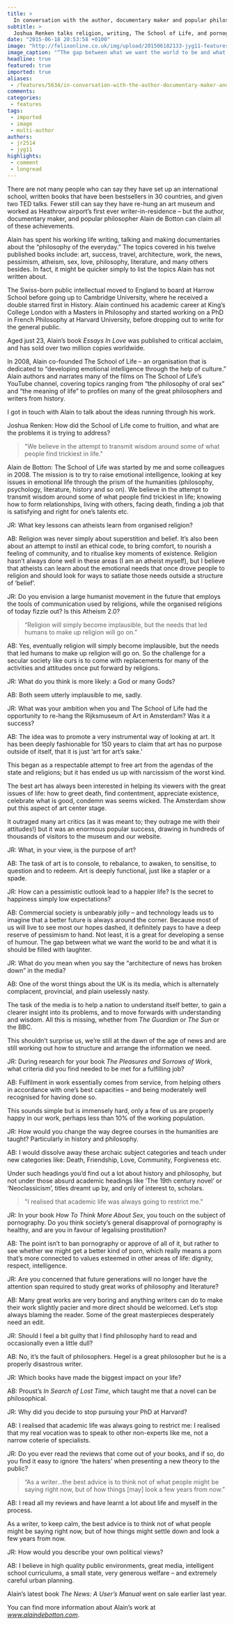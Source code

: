 ```yaml
---
title: >
  In conversation with the author, documentary maker and popular philosopher, Alain de Botton
subtitle: >
  Joshua Renken talks religion, writing, The School of Life, and pornography
date: "2015-06-18 20:53:58 +0100"
image: "http://felixonline.co.uk/img/upload/201506182133-jyg11-features-1610.jpg"
image_caption: "“The gap between what we want the world to be and what it is should be filled with laughter.” – Alain de Botton talking at a TEDx Conference in Oxford. "
headline: true
featured: true
imported: true
aliases:
 - /features/5634/in-conversation-with-the-author-documentary-maker-and-popular-philosopher-alain-de-botton
comments:
categories:
 - features
tags:
 - imported
 - image
 - multi-author
authors:
 - jr2514
 - jyg11
highlights:
 - comment
 - longread
---
```


There are not many people who can say they have set up an international school, written books that have been bestsellers in 30 countries, and given two TED talks. Fewer still can say they have re-hung an art museum and worked as Heathrow airport’s first ever writer-in-residence – but the author, documentary maker, and popular philosopher Alain de Botton can claim all of these achievements.

Alain has spent his working life writing, talking and making documentaries about the “philosophy of the everyday.” The topics covered in his twelve published books include: art, success, travel, architecture, work, the news, pessimism, atheism, sex, love, philosophy, literature, and many others besides. In fact, it might be quicker simply to list the topics Alain has not written about.

The Swiss-born public intellectual moved to England to board at Harrow School before going up to Cambridge University, where he received a double starred first in History. Alain continued his academic career at King’s College London with a Masters in Philosophy and started working on a PhD in French Philosophy at Harvard University, before dropping out to write for the general public.

Aged just 23, Alain’s book _Essays In Love_ was published to critical acclaim, and has sold over two million copies worldwide.

In 2008, Alain co-founded The School of Life – an organisation that is dedicated to “developing emotional intelligence through the help of culture.” Alain authors and narrates many of the films on The School of Life’s YouTube channel, covering topics ranging from “the philosophy of oral sex” and “the meaning of life” to profiles on many of the great philosophers and writers from history.

I got in touch with Alain to talk about the ideas running through his work.

Joshua Renken: How did the School of Life come to fruition, and what are the problems it is trying to address?

> "We believe in the attempt to transmit wisdom around some of what people find trickiest in life."

Alain de Botton: The School of Life was started by me and some colleagues in 2008. The mission is to try to raise emotional intelligence, looking at key issues in emotional life through the prism of the humanities (philosophy, psychology, literature, history and so on). We believe in the attempt to transmit wisdom around some of what people find trickiest in life; knowing how to form relationships, living with others, facing death, finding a job that is satisfying and right for one’s talents etc.

JR: What key lessons can atheists learn from organised religion?

AB: Religion was never simply about superstition and belief. It’s also been about an attempt to instil an ethical code, to bring comfort, to nourish a feeling of community, and to ritualise key moments of existence. Religion hasn’t always done well in these areas (I am an atheist myself), but I believe that atheists can learn about the emotional needs that once drove people to religion and should look for ways to satiate those needs outside a structure of ‘belief’.

JR: Do you envision a large humanist movement in the future that employs the tools of communication used by religions, while the organised religions of today fizzle out? Is this Atheism 2.0?

> “Religion will simply become implausible, but the needs that led humans to make up religion will go on.”

AB: Yes, eventually religion will simply become implausible, but the needs that led humans to make up religion will go on. So the challenge for a secular society like ours is to come with replacements for many of the activities and attitudes once put forward by religions.

JR: What do you think is more likely: a God or many Gods?

AB: Both seem utterly implausible to me, sadly.

JR: What was your ambition when you and The School of Life had the opportunity to re-hang the Rijksmuseum of Art in Amsterdam? Was it a success?

AB: The idea was to promote a very instrumental way of looking at art. It has been deeply fashionable for 150 years to claim that art has no purpose outside of itself, that it is just ‘art for art’s sake.’

This began as a respectable attempt to free art from the agendas of the state and religions; but it has ended us up with narcissism of the worst kind.

The best art has always been interested in helping its viewers with the great issues of life: how to greet death, find contentment, appreciate existence, celebrate what is good, condemn was seems wicked. The Amsterdam show put this aspect of art center stage.

It outraged many art critics (as it was meant to; they outrage me with their attitudes!) but it was an enormous popular success, drawing in hundreds of thousands of visitors to the museum and our website.

JR: What, in your view, is the purpose of art?

AB: The task of art is to console, to rebalance, to awaken, to sensitise, to question and to redeem. Art is deeply functional, just like a stapler or a spade.

JR: How can a pessimistic outlook lead to a happier life? Is the secret to happiness simply low expectations?

AB: Commercial society is unbearably jolly – and technology leads us to imagine that a better future is always around the corner. Because most of us will live to see most our hopes dashed, it definitely pays to have a deep reserve of pessimism to hand. Not least, it is a great for developing a sense of humour. The gap between what we want the world to be and what it is should be filled with laughter.

JR: What do you mean when you say the “architecture of news has broken down” in the media?

AB: One of the worst things about the UK is its media, which is alternately complacent, provincial, and plain uselessly nasty.

The task of the media is to help a nation to understand itself better, to gain a clearer insight into its problems, and to move forwards with understanding and wisdom. All this is missing, whether from _The Guardian_ or _The Sun_ or the BBC.

This shouldn’t surprise us, we’re still at the dawn of the age of news and are still working out how to structure and arrange the information we need.

JR: During research for your book _The Pleasures and Sorrows of Work_, what criteria did you find needed to be met for a fulfilling job?

AB: Fulfilment in work essentially comes from service, from helping others in accordance with one’s best capacities – and being moderately well recognised for having done so.

This sounds simple but is immensely hard, only a few of us are properly happy in our work, perhaps less than 10% of the working population.

JR: How would you change the way degree courses in the humanities are taught? Particularly in history and philosophy.

AB: I would dissolve away these archaic subject categories and teach under new categories like: Death, Friendship, Love, Community, Forgiveness etc.

Under such headings you’d find out a lot about history and philosophy, but not under those absurd academic headings like ‘The 19th century novel’ or ‘Neoclassicism’, titles dreamt up by, and only of interest to, scholars.

> "I realised that academic life was always going to restrict me."

JR: In your book _How To Think More About Sex_, you touch on the subject of pornography. Do you think society’s general disapproval of pornography is healthy, and are you in favour of legalising prostitution?

AB: The point isn’t to ban pornography or approve of all of it, but rather to see whether we might get a better kind of porn, which really means a porn that’s more connected to values esteemed in other areas of life: dignity, respect, intelligence.

JR: Are you concerned that future generations will no longer have the attention span required to study great works of philosophy and literature?

AB: Many great works are very boring and anything writers can do to make their work slightly pacier and more direct should be welcomed. Let’s stop always blaming the reader. Some of the great masterpieces desperately need an edit.

JR: Should I feel a bit guilty that I find philosophy hard to read and occasionally even a little dull?

AB: No, it’s the fault of philosophers. Hegel is a great philosopher but he is a properly disastrous writer.

JR: Which books have made the biggest impact on your life?

AB: Proust’s _In Search of Lost Time_, which taught me that a novel can be philosophical.

JR: Why did you decide to stop pursuing your PhD at Harvard?

AB: I realised that academic life was always going to restrict me: I realised that my real vocation was to speak to other non-experts like me, not a narrow coterie of specialists.

JR: Do you ever read the reviews that come out of your books, and if so, do you find it easy to ignore ‘the haters’ when presenting a new theory to the public?

> “As a writer...the best advice is to think not of what people might be saying right now, but of how things [may] look a few years from now.”

AB: I read all my reviews and have learnt a lot about life and myself in the process.

As a writer, to keep calm, the best advice is to think not of what people might be saying right now, but of how things might settle down and look a few years from now.

JR: How would you describe your own political views?

AB: I believe in high quality public environments, great media, intelligent school curriculums, a small state, very generous welfare – and extremely careful urban planning.

Alain’s latest book _The News: A User’s Manual_ went on sale earlier last year.

You can find more information about Alain’s work at _www.alaindebotton.com_.

